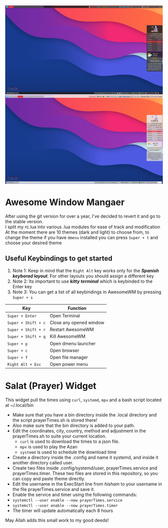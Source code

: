 ![Dark mode](https://github.com/HishamAHai/dotfiles/blob/master/.screenshots/WindowManagerDark.png)
![Dark mode](https://github.com/HishamAHai/dotfiles/blob/master/.screenshots/WindowManagerLight.png)
# Awesome Window Mangaer
After using the git version for over a year, I've decided to revert it and go to the stable version.  
I split my rc.lua into various .lua modules for ease of track and modification  
At the moment there are 10 themes (dark and light) to choose from, to change the theme if you have `dmenu` installed you can press `Super + t` and choose your desired theme  
## Useful Keybindings to get started  
1. Note 1: Keep in mind that the `Right Alt` key works only for the ***Spanish keyborad layout***. For other layouts you should assign a different key
2. Note 2: Its important to use ***kitty terminal*** which is keybinded to the Enter key  
3. Note 3: You can get a list of all keybindings in AwesomeWM by pressing `Super + s`  

|   Key                 |   Function            |
|   ----------          |   ------------        |
|   `Super + Enter`         |   Open Terminal       |
|   `Super + Shift + c`         |   Close any opened window       |
|   `Super + Shift + r`         |   Restart AwesomeWM       |
|   `Super + Shift + q`         |   Kill AwesomeWM       |
|   `Super + p`         |   Open dmenu launcher |
|   `Super + c`         |   Open browser        |
|   `Super + f`         |   Open file manager   |
|   `Right Alt + Esc`   |   Open power menu     |

# Salat (Prayer) Widget
This widget pull the times using `curl`, `systemd`, `mpv` and a bash script located at ~/.local/bin
* Make sure that you have a bin directory inside the .local directory and the script prayerTimes.sh is stored there!
* Also make sure that the bin directory is added to your path.
* Edit the coordinates, city, country, method and adjustment in the prayerTimes.sh to suite your current location.
    * `curl` is used to download the times to a json file.
    * `mpv` is used to play the Azan
    * `systemd` is used to schedule the download time
* Create a directory inside the .config and name it systemd, and inside it another directory called user.
* Create two files inside .config/systemd/user, prayerTimes.service and prayerTimes.timer. These two files are stored in this repository, so you can copy and paste theme directly.
* Edit the username in the ExecStart line from *hisham* to your username in the file prayerTimes.service and save it.
* Enable the service and timer using the following commands:
* `systemctl --user enable --now prayerTimes.service`
* `systemctl --user enable --now prayerTimes.timer`
* The timer will update automatically each 8 hours


May Allah adds this small work to my good deeds!
